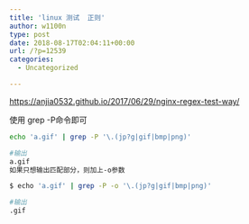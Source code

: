 ```yaml
---
title: 'linux 测试  正则'
author: w1100n
type: post
date: 2018-08-17T02:04:11+00:00
url: /?p=12539
categories:
  - Uncategorized

---
```

https://anjia0532.github.io/2017/06/29/nginx-regex-test-way/

使用 grep -P命令即可

```bash
echo 'a.gif' | grep -P '\.(jp?g|gif|bmp|png)'

#输出
a.gif
如果只想输出匹配部分，则加上-o参数

$ echo 'a.gif' | grep -P -o '\.(jp?g|gif|bmp|png)'

#输出
.gif
```